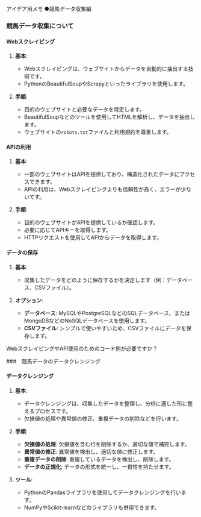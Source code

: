 アイデア用メモ
●競馬データ収集編
### 競馬データ収集について

#### Webスクレイピング
1. **基本**:
   - Webスクレイピングは、ウェブサイトからデータを自動的に抽出する技術です。
   - PythonのBeautifulSoupやScrapyといったライブラリを使用します。

2. **手順**:
   - 目的のウェブサイトと必要なデータを特定します。
   - BeautifulSoupなどのツールを使用してHTMLを解析し、データを抽出します。
   - ウェブサイトの`robots.txt`ファイルと利用規約を尊重します。

#### APIの利用
1. **基本**:
   - 一部のウェブサイトはAPIを提供しており、構造化されたデータにアクセスできます。
   - APIの利用は、Webスクレイピングよりも信頼性が高く、エラーが少ないです。

2. **手順**:
   - 目的のウェブサイトがAPIを提供しているか確認します。
   - 必要に応じてAPIキーを取得します。
   - HTTPリクエストを使用してAPIからデータを取得します。

#### データの保存
1. **基本**:
   - 収集したデータをどのように保存するかを決定します（例：データベース、CSVファイル）。

2. **オプション**:
   - **データベース**: MySQLやPostgreSQLなどのSQLデータベース、またはMongoDBなどのNoSQLデータベースを使用します。
   - **CSVファイル**: シンプルで使いやすいため、CSVファイルにデータを保存します。

WebスクレイピングやAPI使用のためのコード例が必要ですか？

###　競馬データのデータクレンジング
#### データクレンジング
1. **基本**:
   - データクレンジングは、収集したデータを整理し、分析に適した形に整えるプロセスです。
   - 欠損値の処理や異常値の修正、重複データの削除などを行います。

2. **手順**:
   - **欠損値の処理**: 欠損値を含む行を削除するか、適切な値で補完します。
   - **異常値の修正**: 異常値を検出し、適切な値に修正します。
   - **重複データの削除**: 重複しているデータを検出し、削除します。
   - **データの正規化**: データの形式を統一し、一貫性を持たせます。

3. **ツール**:
   - PythonのPandasライブラリを使用してデータクレンジングを行います。
   - NumPyやScikit-learnなどのライブラリも併用できます。
```